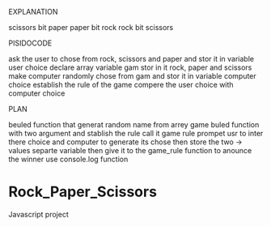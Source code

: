 EXPLANATION 

scissors bit paper paper bit rock rock bit scissors 

PISIDOCODE 

ask the user to chose from rock, scissors and paper and stor it in variable user choice 
declare array variable gam stor in it rock, paper and scissors 
make computer randomly chose from gam and stor it in variable computer choice 
establish the rule of the game 
compere the user choice with computer choice 

PLAN 

beuled function that generat random name from arrey game 
buled function with two argument and stablish the rule call it game rule
prompet usr to inter there choice and computer to generate its chose then store the two 
-> values separte variable then give it to the game_rule function to anounce the winner use console.log function  

# Rock_Paper_Scissors
Javascript project
